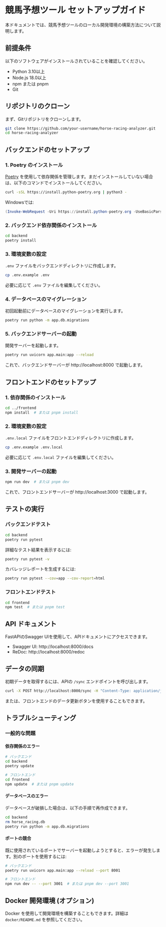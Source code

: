 # 競馬予想ツール セットアップガイド

本ドキュメントでは、競馬予想ツールのローカル開発環境の構築方法について説明します。

## 前提条件

以下のソフトウェアがインストールされていることを確認してください。

- Python 3.10以上
- Node.js 18.0以上
- npm または pnpm
- Git

## リポジトリのクローン

まず、Gitリポジトリをクローンします。

```bash
git clone https://github.com/your-username/horse-racing-analyzer.git
cd horse-racing-analyzer
```

## バックエンドのセットアップ

### 1. Poetry のインストール

[Poetry](https://python-poetry.org/) を使用して依存関係を管理します。まだインストールしていない場合は、以下のコマンドでインストールしてください。

```bash
curl -sSL https://install.python-poetry.org | python3 -
```

Windowsでは:

```powershell
(Invoke-WebRequest -Uri https://install.python-poetry.org -UseBasicParsing).Content | python -
```

### 2. バックエンド依存関係のインストール

```bash
cd backend
poetry install
```

### 3. 環境変数の設定

`.env` ファイルをバックエンドディレクトリに作成します。

```bash
cp .env.example .env
```

必要に応じて `.env` ファイルを編集してください。

### 4. データベースのマイグレーション

初回起動前にデータベースのマイグレーションを実行します。

```bash
poetry run python -m app.db.migrations
```

### 5. バックエンドサーバーの起動

開発サーバーを起動します。

```bash
poetry run uvicorn app.main:app --reload
```

これで、バックエンドサーバーが http://localhost:8000 で起動します。

## フロントエンドのセットアップ

### 1. 依存関係のインストール

```bash
cd ../frontend
npm install  # または pnpm install
```

### 2. 環境変数の設定

`.env.local` ファイルをフロントエンドディレクトリに作成します。

```bash
cp .env.example .env.local
```

必要に応じて `.env.local` ファイルを編集してください。

### 3. 開発サーバーの起動

```bash
npm run dev  # または pnpm dev
```

これで、フロントエンドサーバーが http://localhost:3000 で起動します。

## テストの実行

### バックエンドテスト

```bash
cd backend
poetry run pytest
```

詳細なテスト結果を表示するには:

```bash
poetry run pytest -v
```

カバレッジレポートを生成するには:

```bash
poetry run pytest --cov=app --cov-report=html
```

### フロントエンドテスト

```bash
cd frontend
npm test  # または pnpm test
```

## API ドキュメント

FastAPIのSwagger UIを使用して、APIドキュメントにアクセスできます。

- Swagger UI: http://localhost:8000/docs
- ReDoc: http://localhost:8000/redoc

## データの同期

初期データを取得するには、APIの `/sync` エンドポイントを呼び出します。

```bash
curl -X POST http://localhost:8000/sync -H "Content-Type: application/json" -d '{"force": false}'
```

または、フロントエンドのデータ更新ボタンを使用することもできます。

## トラブルシューティング

### 一般的な問題

#### 依存関係のエラー

```bash
# バックエンド
cd backend
poetry update

# フロントエンド
cd frontend
npm update  # または pnpm update
```

#### データベースのエラー

データベースが破損した場合は、以下の手順で再作成できます。

```bash
cd backend
rm horse_racing.db
poetry run python -m app.db.migrations
```

#### ポートの競合

既に使用されているポートでサーバーを起動しようとすると、エラーが発生します。別のポートを使用するには:

```bash
# バックエンド
poetry run uvicorn app.main:app --reload --port 8001

# フロントエンド
npm run dev -- --port 3001  # または pnpm dev --port 3001
```

## Docker 開発環境 (オプション)

Docker を使用して開発環境を構築することもできます。詳細は `docker/README.md` を参照してください。 